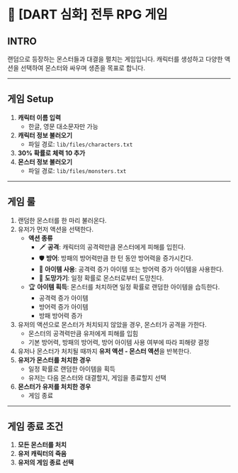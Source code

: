 # 🏹 [DART 심화] 전투 RPG 게임

## INTRO

랜덤으로 등장하는 몬스터들과 대결을 펼치는 게임입니다. 캐릭터를 생성하고 다양한 액션을 선택하여 몬스터와 싸우며 생존을 목표로 합니다.

---

## 게임 Setup

1. **캐릭터 이름 입력**
   - 한글, 영문 대소문자만 가능
2. **캐릭터 정보 불러오기**
   - 파일 경로: `lib/files/characters.txt`
3. **30% 확률로 체력 10 추가**
4. **몬스터 정보 불러오기**
   - 파일 경로: `lib/files/monsters.txt`

---

## 게임 룰

1. 랜덤한 몬스터를 한 마리 불러온다.
2. 유저가 먼저 액션을 선택한다.
   - **액션 종류**
     - 🗡️ **공격**: 캐릭터의 공격력만큼 몬스터에게 피해를 입힌다.
     - 🛡️ **방어**: 방패의 방어력만큼 한 턴 동안 방어력을 증가시킨다.
     - 🏺 **아이템 사용**: 공격력 증가 아이템 또는 방어력 증가 아이템을 사용한다.
     - 🏃 **도망가기**: 일정 확률로 몬스터로부터 도망친다.
   - 🏆 **아이템 획득**: 몬스터를 처치하면 일정 확률로 랜덤한 아이템을 습득한다.
     - 공격력 증가 아이템
     - 방어력 증가 아이템
     - 방패 방어력 증가
3. 유저의 액션으로 몬스터가 처치되지 않았을 경우, 몬스터가 공격을 가한다.
   - 몬스터의 공격력만큼 유저에게 피해를 입힘
   - 기본 방어력, 방패의 방어력, 방어 아이템 사용 여부에 따라 피해량 결정
4. 유저나 몬스터가 처치될 때까지 **유저 액션 - 몬스터 액션**을 반복한다.
5. **유저가 몬스터를 처치한 경우**
   - 일정 확률로 랜덤한 아이템을 획득
   - 유저는 다음 몬스터와 대결할지, 게임을 종료할지 선택
6. **몬스터가 유저를 처치한 경우**
   - 게임 종료

---

## 게임 종료 조건

1. **모든 몬스터를 처치**
2. **유저 캐릭터의 죽음**
3. **유저의 게임 종료 선택**

